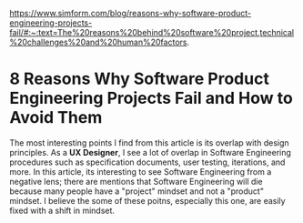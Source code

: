 https://www.simform.com/blog/reasons-why-software-product-engineering-projects-fail/#:~:text=The%20reasons%20behind%20software%20project,technical%20challenges%20and%20human%20factors.

# 8 Reasons Why Software Product Engineering Projects Fail and How to Avoid Them

The most interesting points I find from this article is its overlap with design principles. As a **UX Designer**, I see a lot of overlap in Software Engineering procedures such as specification documents, user testing, iterations, and more. In this article, its interesting to see Software Engineering from a negative lens; there are mentions that Software Engineering will die because many people have a "project" mindset and not a "product" mindset. I believe the some of these poitns, especially this one, are easily fixed with a shift in mindset.
